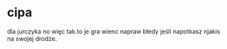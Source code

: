 # cipa
dla jurczyka
no więc tak.to je gra wienc napraw błedy jeśli napotkasz njakis na swojej drodze. 
